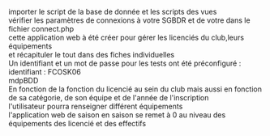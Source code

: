 importer le script de la base de donnée et les scripts des vues 
<br>vérifier les paramètres de connexions à votre SGBDR et de votre dans le fichier connect.php
<br>cette application web à été créer pour gérer les licenciés du club,leurs équipements 
<br>et récapituler le tout dans des fiches individuelles
<br>Un identifiant et un mot de passe pour les tests ont été préconfiguré :
<br>identifiant : FCOSK06
<br>mdpBDD
<br>En fonction de la fonction du licencié au sein du club mais aussi en fonction de sa catégorie, de son équipe et de l'année de l'inscription
<br>l'utilisateur pourra renseigner différent équipements 
<br> l'application web de saison en saison se remet à 0 au niveau des équipements des licencié et des effectifs
<br>
